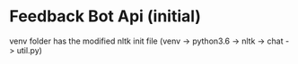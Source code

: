 # Feedback Bot Api (initial)

venv folder has the modified nltk init file (venv -> python3.6 -> nltk 
-> chat -> util.py)
